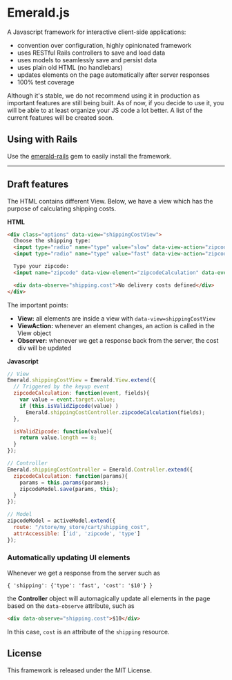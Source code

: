 # Emerald.js

A Javascript framework for interactive client-side applications:

* convention over configuration, highly opinionated framework
* uses RESTful Rails controllers to save and load data
* uses models to seamlessly save and persist data
* uses plain old HTML (no handlebars)
* updates elements on the page automatically after server responses
* 100% test coverage

Although it's stable, we do not recommend using it in production as important
features are still being built. As of now, if you decide to use it, you will be
able to at least organize your JS code a lot better. A list of the current
features will be created soon.

## Using with Rails

Use the [emerald-rails](https://github.com/kurko/emerald-rails) gem to easily
install the framework.

------------------

## Draft features

The HTML contains different View. Below, we have a view which has the purpose
of calculating shipping costs.

**HTML**
```html
<div class="options" data-view="shippingCostView">
  Choose the shipping type:
  <input type="radio" name="type" value="slow" data-view-action="zipcodeCalculation" checked="checked" /> Slow
  <input type="radio" name="type" value="fast" data-view-action="zipcodeCalculation" /> Fast

  Type your zipcode:
  <input name="zipcode" data-view-element="zipcodeCalculation" data-event="keyup" />

  <div data-observe="shipping.cost">No delivery costs defined</div>
</div>
```

The important points:

* **View:** all elements are inside a view with `data-view=shippingCostView`
* **ViewAction:** whenever an element changes, an action is called in the View object
* **Observer:** whenever we get a response back from the server, the cost div will be updated

**Javascript**
```javascript
// View
Emerald.shippingCostView = Emerald.View.extend({
  // Triggered by the keyup event
  zipcodeCalculation: function(event, fields){
    var value = event.target.value;
    if (this.isValidZipcode(value) )
      Emerald.shippingCostController.zipcodeCalculation(fields);
  },

  isValidZipcode: function(value){
    return value.length == 8;
  }
});

// Controller
Emerald.shippingCostController = Emerald.Controller.extend({
  zipcodeCalculation: function(params){
    params = this.params(params);
    zipcodeModel.save(params, this);
  }
});

// Model
zipcodeModel = activeModel.extend({
  route: "/store/my_store/cart/shipping_cost",
  attrAccessible: ['id', 'zipcode', 'type']
});
```

### Automatically updating UI elements

Whenever we get a response from the server such as

```
{ 'shipping': {'type': 'fast', 'cost': '$10'} }
```

the **Controller** object will automagically update all elements in the page based on the `data-observe` attribute, such as

```html
<div data-observe="shipping.cost">$10</div>
```

In this case, `cost` is an attribute of the `shipping` resource.

## License

This framework is released under the MIT License.
